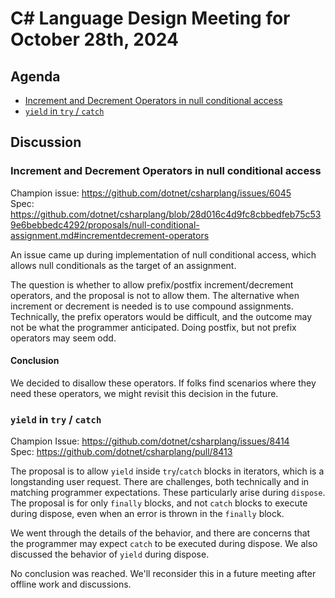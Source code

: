 # C# Language Design Meeting for October 28th, 2024

## Agenda

- [Increment and Decrement Operators in null conditional access](#increment-and-decrement-operators-in-null-conditional-access)
- [`yield` in `try` / `catch`](#yield-in-try--catch)

## Discussion

### Increment and Decrement Operators in null conditional access

Champion issue: https://github.com/dotnet/csharplang/issues/6045  
Spec: https://github.com/dotnet/csharplang/blob/28d016c4d9fc8cbbedfeb75c539e6bebbedc4292/proposals/null-conditional-assignment.md#incrementdecrement-operators

An issue came up during implementation of null conditional access, which allows null conditionals as the target of an assignment.

The question is whether to allow prefix/postfix increment/decrement operators, and the proposal is not to allow them. The alternative when increment or decrement is needed is to use compound assignments. Technically, the prefix operators would be difficult, and the outcome may not be what the programmer anticipated. Doing postfix, but not prefix operators may seem odd.

#### Conclusion

We decided to disallow these operators. If folks find scenarios where they need these operators, we might revisit this decision in the future.

### `yield` in `try` / `catch`

Champion Issue: https://github.com/dotnet/csharplang/issues/8414  
Spec: https://github.com/dotnet/csharplang/pull/8413

The proposal is to allow `yield` inside `try`/`catch` blocks in iterators, which is a longstanding user request. There are challenges, both technically and in matching programmer expectations. These particularly arise during `dispose`. The proposal is for only `finally` blocks, and not `catch` blocks to execute during dispose, even when an error is thrown in the `finally` block.

We went through the details of the behavior, and there are concerns that the programmer may expect `catch` to be executed during dispose. We also discussed the behavior of `yield` during dispose.

No conclusion was reached. We'll reconsider this in a future meeting after offline work and discussions.

